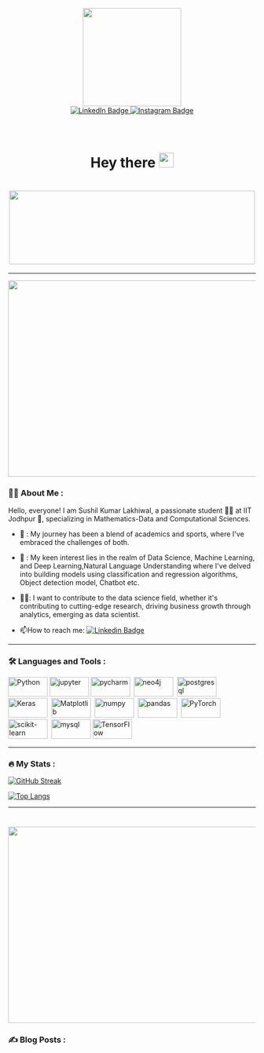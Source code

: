 <div id="header" align="center">
  <img src="https://media.giphy.com/media/M9gbBd9nbDrOTu1Mqx/giphy.gif" width="200" height="200px"/>
</div>

<div id="badges" align="center">
  <a href="https://www.linkedin.com/in/sushil-kumar-lakhiwal-0aa90322b/">
    <img src="https://img.shields.io/badge/LinkedIn-blue?style=for-the-badge&logo=linkedin&logoColor=white" alt="LinkedIn Badge"/>
  </a>
  <a href="https://instagram.com/ig_viratsushilkumar?utm_source=qr&igshid=MzNlNGNkZWQ4Mg%3D%3D">
    <img src="https://img.shields.io/badge/Instagram-%23E4405F.svg?style=for-the-badge&logo=Instagram&logoColor=white" alt="Instagram Badge"/>
  </a>
  </div>
<h1 align="center" >
    <img src="https://komarev.com/ghpvc/?username=lakhiwal18&style=flat-square&color=blue" alt="" />
</h1>
<h1 align="center" >
  Hey there
  <img src="https://media.giphy.com/media/hvRJCLFzcasrR4ia7z/giphy.gif" width="30px"/>
</h1>

<h1 align="center">
  <img src="https://media.giphy.com/media/cGEvknAXVmEcsw2E4n/giphy.gif"  width="500px" height="150px"/>
</h1>

---
<div id="header" align="center">
  <img src="https://media.giphy.com/media/mWK6qsWFY6w5xMKG5D/giphy.gif" width="900" height="400px"/>
</div>


### :man_technologist: About Me :
Hello, everyone! I am Sushil Kumar Lakhiwal, a passionate student 👨‍🎓 at IIT Jodhpur 🏫, specializing in Mathematics-Data and Computational Sciences.
- 🏅 : My journey has been a blend of academics and sports, where I've embraced the challenges of both.
- 🎰 : My keen interest lies in the realm of Data Science, Machine Learning, and Deep Learning,Natural Language Understanding where I've delved into building models using classification and regression algorithms, Object detection model, Chatbot etc.

- 👨‍🔬: I want to contribute to the data science field, whether it's contributing to cutting-edge research, driving business growth through analytics, emerging as data scientist.

- :mailbox:How to reach me: [![Linkedin Badge](https://img.shields.io/badge/-kakbar-blue?style=flat&logo=Linkedin&logoColor=white)](https://www.linkedin.com/in/sushil-kumar-lakhiwal-0aa90322b)

---

### :hammer_and_wrench: Languages and Tools :
<div>
  <img src="https://img.shields.io/badge/python-3670A0?style=for-the-badge&logo=python&logoColor=ffdd54" title="Python" alt="Python" width="80" height="40"/>
  <img src="https://img.shields.io/badge/jupyter-%23FA0F00.svg?style=for-the-badge&logo=jupyter&logoColor=white" title="jupyter" alt="jupyter" width="80" height="40"/>
  <img src="https://img.shields.io/badge/pycharm-143?style=for-the-badge&logo=pycharm&logoColor=black&color=black&labelColor=green" title="pycharm" alt="pycharm" width="80" height="40"/>&nbsp;
  <img src="https://img.shields.io/badge/Neo4j-008CC1?style=for-the-badge&logo=neo4j&logoColor=white" title="neo4j" alt="neo4j" width="80" height="40"/>&nbsp;
  <img src="https://img.shields.io/badge/postgres-%23316192.svg?style=for-the-badge&logo=postgresql&logoColor=white" title="postgresql" alt="postgresql " width="80" height="40"/>&nbsp;
  <img src="https://img.shields.io/badge/Keras-%23D00000.svg?style=for-the-badge&logo=Keras&logoColor=white" title="Keras" alt="Keras" width="80" height="40"/>&nbsp;
  <img src="https://img.shields.io/badge/Matplotlib-%23ffffff.svg?style=for-the-badge&logo=Matplotlib&logoColor=black" title="Matplotlib" alt="Matplotlib" width="80" height="40"/>&nbsp;
  <img src="https://img.shields.io/badge/numpy-%23013243.svg?style=for-the-badge&logo=numpy&logoColor=white" title="numpy" alt="numpy" width="80" height="40"/>&nbsp;
  <img src="https://img.shields.io/badge/pandas-%23150458.svg?style=for-the-badge&logo=pandas&logoColor=white" title="pandas"  alt="pandas" width="80" height="40"/>&nbsp;
  <img src="https://img.shields.io/badge/PyTorch-%23EE4C2C.svg?style=for-the-badge&logo=PyTorch&logoColor=white" title="PyTorch"  alt="PyTorch" width="80" height="40"/>&nbsp;
  <img src="https://img.shields.io/badge/scikit--learn-%23F7931E.svg?style=for-the-badge&logo=scikit-learn&logoColor=white" title="scikit-learn" alt="scikit-learn" width="80" height="40"/>&nbsp;
  <img src="https://img.shields.io/badge/mysql-%2300f.svg?style=for-the-badge&logo=mysql&logoColor=white" title="mysql" **alt="mysql" width="80" height="40"/>
  <img src="https://img.shields.io/badge/TensorFlow-%23FF6F00.svg?style=for-the-badge&logo=TensorFlow&logoColor=white" title="TensorFlow" alt="TensorFlow" width="80" height="40"/>&nbsp;
</div>

---

### :fire: My Stats :
        
[![GitHub Streak](http://github-readme-streak-stats.herokuapp.com?user=lakhiwal18&theme=dark&background=000000)](https://git.io/streak-stats)

[![Top Langs](https://github-readme-stats.vercel.app/api/top-langs/?username=lakhiwal18)](https://github.com/lakhiwal18/github-readme-stats)

---
<h1 align="center">
  <img src="https://media.giphy.com/media/Y3TBwkbO1r6iSqsngk/giphy.gif"  width="700px" height="400px"/>
</h1>

### :writing_hand: Blog Posts :

<!-- BLOG-POST-LIST:START -->
<!-- BLOG-POST-LIST:END -->

